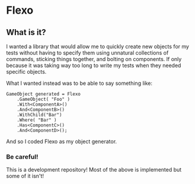 # Flexo

## What is it?

I wanted a library that would allow me to quickly create new objects for my tests without having to specify them using unnatural collections of commands, sticking things together, and bolting on components. If only because it was taking way too long to write my tests when they needed specific objects.

What I wanted instead was to be able to say something like:

```
GameObject generated = Flexo
    .GameObject( "Foo" )
    .With<ComponentA>()
    .And<ComponentB>()
    .WithChild("Bar")
    .Where( "Bar" )
    .Has<ComponentC>()
    .And<ComponentD>();
```

And so I coded Flexo as my object generator.

### Be careful!

This is a development repository! Most of the above is implemented but some of it isn't!